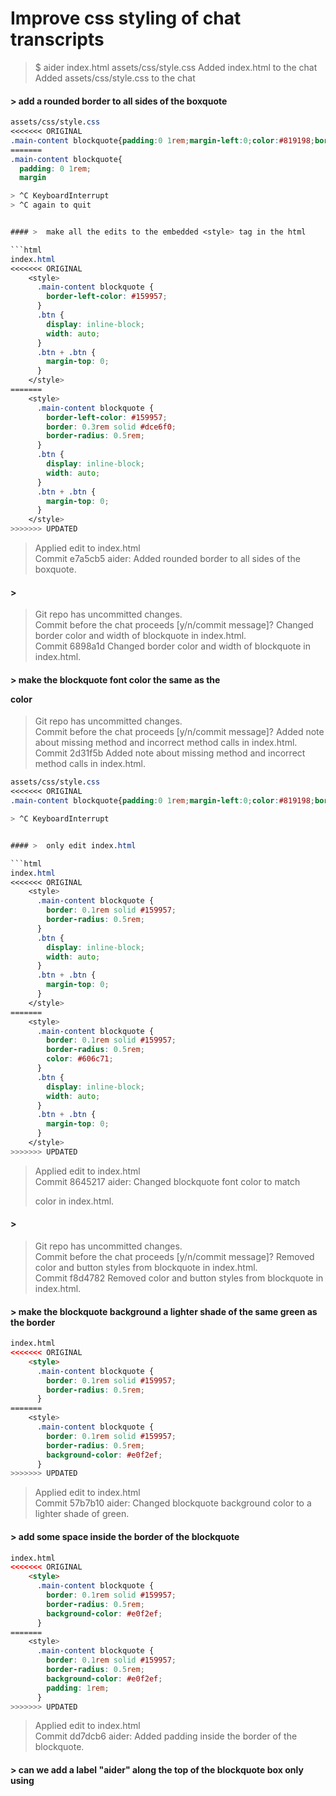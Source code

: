 
# Improve css styling of chat transcripts

> $ aider index.html assets/css/style.css
> Added index.html to the chat  
> Added assets/css/style.css to the chat  


#### >  add a rounded border to all sides of the boxquote  

```css
assets/css/style.css
<<<<<<< ORIGINAL
.main-content blockquote{padding:0 1rem;margin-left:0;color:#819198;border-left:0.3rem solid #dce6f0}
=======
.main-content blockquote{
  padding: 0 1rem;
  margin

> ^C KeyboardInterrupt  
> ^C again to quit  


#### >  make all the edits to the embedded <style> tag in the html  

```html
index.html
<<<<<<< ORIGINAL
    <style>
      .main-content blockquote {
        border-left-color: #159957;
      }
      .btn {
        display: inline-block;
        width: auto;
      }
      .btn + .btn {
        margin-top: 0;
      }
    </style>
=======
    <style>
      .main-content blockquote {
        border-left-color: #159957;
        border: 0.3rem solid #dce6f0;
        border-radius: 0.5rem;
      }
      .btn {
        display: inline-block;
        width: auto;
      }
      .btn + .btn {
        margin-top: 0;
      }
    </style>
>>>>>>> UPDATED
```

> Applied edit to index.html  
> Commit e7a5cb5 aider: Added rounded border to all sides of the boxquote.  


#### >  <blank>  
> Git repo has uncommitted changes.  
> Commit before the chat proceeds [y/n/commit message]? Changed border color and width of blockquote in index.html.  
> Commit 6898a1d Changed border color and width of blockquote in index.html.  


#### >  make the blockquote font color the same as the <p> color  
> Git repo has uncommitted changes.  
> Commit before the chat proceeds [y/n/commit message]? Added note about missing method and incorrect method calls in index.html.  
> Commit 2d31f5b Added note about missing method and incorrect method calls in index.html.  

```css
assets/css/style.css
<<<<<<< ORIGINAL
.main-content blockquote{padding:0 1rem;margin-left:0;color:#819198;border-left

> ^C KeyboardInterrupt  


#### >  only edit index.html  

```html
index.html
<<<<<<< ORIGINAL
    <style>
      .main-content blockquote {
        border: 0.1rem solid #159957;
        border-radius: 0.5rem;
      }
      .btn {
        display: inline-block;
        width: auto;
      }
      .btn + .btn {
        margin-top: 0;
      }
    </style>
=======
    <style>
      .main-content blockquote {
        border: 0.1rem solid #159957;
        border-radius: 0.5rem;
        color: #606c71;
      }
      .btn {
        display: inline-block;
        width: auto;
      }
      .btn + .btn {
        margin-top: 0;
      }
    </style>
>>>>>>> UPDATED
```

> Applied edit to index.html  
> Commit 8645217 aider: Changed blockquote font color to match <p> color in index.html.  


#### >  <blank>  
> Git repo has uncommitted changes.  
> Commit before the chat proceeds [y/n/commit message]? Removed color and button styles from blockquote in index.html.  
> Commit f8d4782 Removed color and button styles from blockquote in index.html.  


#### >  make the blockquote background a lighter shade of the same green as the border  

```html
index.html
<<<<<<< ORIGINAL
    <style>
      .main-content blockquote {
        border: 0.1rem solid #159957;
        border-radius: 0.5rem;
      }
=======
    <style>
      .main-content blockquote {
        border: 0.1rem solid #159957;
        border-radius: 0.5rem;
        background-color: #e0f2ef;
      }
>>>>>>> UPDATED
```

> Applied edit to index.html  
> Commit 57b7b10 aider: Changed blockquote background color to a lighter shade of green.  


#### >  add some space inside the border of the blockquote  

```html
index.html
<<<<<<< ORIGINAL
    <style>
      .main-content blockquote {
        border: 0.1rem solid #159957;
        border-radius: 0.5rem;
        background-color: #e0f2ef;
      }
=======
    <style>
      .main-content blockquote {
        border: 0.1rem solid #159957;
        border-radius: 0.5rem;
        background-color: #e0f2ef;
        padding: 1rem;
      }
>>>>>>> UPDATED
```

> Applied edit to index.html  
> Commit dd7dcb6 aider: Added padding inside the border of the blockquote.  


#### >  can we add a label "aider" along the top of the blockquote box only using <style>  

```html
index.html
<<<<<<< ORIGINAL
    <style>
      .main-content blockquote {
        border: 0.1rem solid #159957;
        border-radius: 0.5rem;
        background-color: #e0f2ef;
        padding: 1rem;
      }
    </style>
=======
    <style>
      .main-content blockquote {
        border: 0.1rem solid #159957;
        border-radius: 0.5rem;
        background-color: #e0f2ef;
        padding: 1rem;
        position: relative;
      }
      .main-content blockquote::before {
        content: "aider";
        display: inline-block;
        position: absolute;
        top: -0.5rem;
        left: 1rem;
        background-color: #e0f2ef;
        padding: 0 0.5rem;
        font-weight: bold;
        color: #159957;
      }
    </style>
>>>>>>> UPDATED
```

> Applied edit to index.html  
> Commit 0b0e332 aider: Added label "aider" to the top of the blockquote box using <style>.  


#### >  add more padding on the top of the box and bring the label into the box so it doesn't intersect the border  

```html
index.html
<<<<<<< ORIGINAL
    <style>
      .main-content blockquote {
        border: 0.1rem solid #159957;
        border-radius: 0.5rem;
        background-color: #e0f2ef;
        padding: 1rem;
        position: relative;
      }
      .main-content blockquote::before {
        content: "aider";
        display: inline-block;
        position: absolute;
        top: -0.5rem;
        left: 1rem;
        background-color: #e0f2ef;
        padding: 0 0.5rem;
        font-weight: bold;
        color: #159957;
      }
    </style>
=======
    <style>
      .main-content blockquote {
        border: 0.1rem solid #159957;
        border-radius: 0.5rem;
        background-color: #e0f2ef;
        padding: 1.5rem 1rem 1rem 1rem;
        position: relative;
      }
      .main-content blockquote::before {
        content: "aider";
        display: inline-block;
        position: absolute;
        top: 0.5rem;
        left: 1rem;
        background-color: #e0f2ef;
        padding: 0 0.5rem;
        font-weight: bold;
        color: #159957;
      }
    </style>
>>>>>>> UPDATED
```

> Applied edit to index.html  
> Commit eee902e aider: Added more padding on the top of the box and brought the label into the box so it doesn't intersect the border.  


#### >  <blank>  
> Git repo has uncommitted changes.  
> Commit before the chat proceeds [y/n/commit message]? Changed padding and added margin to main-content blockquote.  
> Commit c9128d1 Changed padding and added margin to main-content blockquote.  


#### >  change all the blockquote colors to be shades of blue instead of green. choose the blue based on the blue in the header gradient  

```html
index.html
<<<<<<< ORIGINAL
    <style>
      .main-content blockquote {
        border: 0.1rem solid #159957;
        border-radius: 0.5rem;
        background-color: #e0f2ef;
        padding: 0.75rem;
        position: relative;
        margin-top: 2rem;
      }
      .main-content blockquote::before {
        content: "aider";
        display: inline-block;
        position: absolute;
        top: -1.75rem;
        left: -0.5rem;
        padding: 0 0.5rem;
        font-weight: bold;
        color: #159957;
      }
    </style>
=======
    <style>
      .main-content blockquote {
        border: 0.1rem solid #155799;
        border-radius: 0.5rem;
        background-color: #e0ecf4;
        padding: 0.75rem;
        position: relative;
        margin-top: 2rem;
      }
      .main-content blockquote::before {
        content: "aider";
        display: inline-block;
        position: absolute;
        top: -1.75rem;
        left: -0.5rem;
        padding: 0 0.5rem;
        font-weight: bold;
        color: #155799;
      }
    </style>
>>>>>>> UPDATED
```

> Applied edit to index.html  
> Commit a26c135 aider: Changed blockquote colors to shades of blue based on the blue in the header gradient.  


#### >  can you style the "aider" label as a "tab" that docks onto the top of the box?  

# Aider chat started at 2023-05-15 19:19:31

> Added index.html to the chat  
> Added assets/css/style.css to the chat  


#### >  can you style the "aider" label on the blockquote as a "tab" that docks onto the top of the box? only edit the style in index.html  

```html
index.html
<<<<<<< ORIGINAL
      .main-content blockquote {
        border: 0.1rem solid #155799;
        border-radius: 0.5rem;
        background-color: #e0ecf4;
        padding: 0.75rem;
        position: relative;
        margin-top: 2rem;
      }
      .main-content blockquote::before {
        content: "aider";
        display: inline-block;
        position: absolute;
        top: -1.75rem;
        left: -0.5rem;
        padding: 0 0.5rem;
        font-weight: bold;
        color: #155799;
      }
=======
      .main-content blockquote {
        border: 0.1rem solid #155799;
        border-radius: 0.5rem;
        background-color: #e0ecf4;
        padding: 0.75rem;
        position: relative;
        margin-top: 2rem;
      }
      .main-content blockquote::before {
        content: "aider";
        display: inline-block;
        position: absolute;
        top: -0.5rem;
        left: 0;
        padding: 0.25rem 0.5rem;
        font-weight: bold;
        color: #155799;
        background-color: #e0ecf4;
        border-top-left-radius: 0.5rem;
        border-top-right-radius: 0.5rem;
        border: 0.1rem solid #155799;
        border-bottom: none;
      }
>>>>>>> UPDATED
```

> Applied edit to index.html  
> Commit 292eda3 aider: Styled the "aider" label on the blockquote as a "tab" that docks onto the top of the box.  


#### >  <blank>  
> Git repo has uncommitted changes.  
> Commit before the chat proceeds [y/n/commit message]? Changed padding and positioning of a CSS element and updated its border.  
> Commit 01fda51 Changed padding and positioning of a CSS element and updated its border.  


#### >  apply the same box around the h4 element  

```html
index.html
<<<<<<< ORIGINAL
    <style>
      .main-content blockquote {
        border: 0.1rem solid #155799;
        border-radius: 0.5rem;
        background-color: #e0ecf4;
        padding: 1.25rem 0.75rem 0.75rem 0.75rem;
        position: relative;
        margin-top: 2rem;
      }
      .main-content blockquote::before {
        content: "aider";
        display: inline-block;
        position: absolute;
        top: -1rem;
        left: 0.5;
        padding: 0rem 0.5rem;
        font-weight: bold;
        color: #155799;
        background-color: #e0ecf4;
        border: 0.05rem solid #155799;
        border-radius: 0.5rem;
      }
    </style>
=======
    <style>
      .main-content blockquote, .main-content h4 {
        border: 0.1rem solid #155799;
        border-radius: 0.5rem;
        background-color: #e0ecf4;
        padding: 1.25rem 0.75rem 0.75rem 0.75rem;
        position: relative;
        margin-top: 2rem;
      }
      .main-content blockquote::before {
        content: "aider";
        display: inline-block;
        position: absolute;
        top: -1rem;
        left: 0.5;
        padding: 0rem 0.5rem;
        font-weight: bold;
        color: #155799;
        background-color: #e0ecf4;
        border: 0.05rem solid #155799;
        border-radius: 0.5rem;
      }
    </style>
>>>>>>> UPDATED
```

> Applied edit to index.html  
> Commit 6a8cd27 aider: Added box around h4 element.  
> ^C again to quit  
